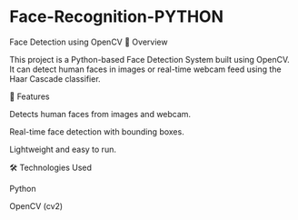 # Face-Recognition-PYTHON
Face Detection using OpenCV
📌 Overview

This project is a Python-based Face Detection System built using OpenCV. It can detect human faces in images or real-time webcam feed using the Haar Cascade classifier.

🚀 Features

Detects human faces from images and webcam.

Real-time face detection with bounding boxes.

Lightweight and easy to run.

🛠️ Technologies Used

Python

OpenCV (cv2)
